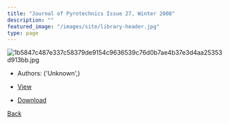 ```yaml
---
title: "Journal of Pyrotechnics Issue 27, Winter 2008"
description: ""
featured_image: "/images/site/library-header.jpg"
type: page
---
```


![1b5847c487e337c58379de9154c9636539c76d0b7ae4b37e3d4aa25353d913bb.jpg](https://drive.google.com/uc?export=view&id=1YDMPPVygjIHZfcqPbF9dlh2H2UgBsd8s)
* Authors: ('Unknown',)
* [View](https://drive.google.com/uc?export=view&id=14fQD_OUE8GGu3XTJBFcB6Qti9EwxzxS1)

* [Download](https://drive.google.com/uc?export=download&id=14fQD_OUE8GGu3XTJBFcB6Qti9EwxzxS1)

[Back](http://localhost:1313/library/ebooks/
)